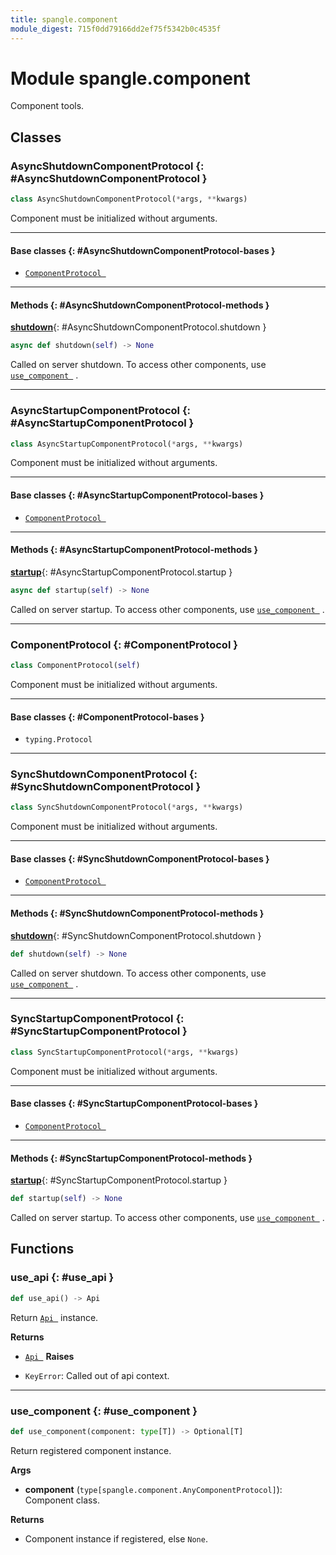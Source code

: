 ```yaml
---
title: spangle.component
module_digest: 715f0dd79166dd2ef75f5342b0c4535f
---
```


# Module spangle.component

Component tools.

## Classes

### AsyncShutdownComponentProtocol {: #AsyncShutdownComponentProtocol }

```python
class AsyncShutdownComponentProtocol(*args, **kwargs)
```

Component must be initialized without arguments.

------

#### Base classes {: #AsyncShutdownComponentProtocol-bases }

* [`ComponentProtocol `](#ComponentProtocol)

------

#### Methods {: #AsyncShutdownComponentProtocol-methods }

[**shutdown**](#AsyncShutdownComponentProtocol.shutdown){: #AsyncShutdownComponentProtocol.shutdown }

```python
async def shutdown(self) -> None
```

Called on server shutdown. To access other components, use
    [`use_component `](#use_component) .

------

### AsyncStartupComponentProtocol {: #AsyncStartupComponentProtocol }

```python
class AsyncStartupComponentProtocol(*args, **kwargs)
```

Component must be initialized without arguments.

------

#### Base classes {: #AsyncStartupComponentProtocol-bases }

* [`ComponentProtocol `](#ComponentProtocol)

------

#### Methods {: #AsyncStartupComponentProtocol-methods }

[**startup**](#AsyncStartupComponentProtocol.startup){: #AsyncStartupComponentProtocol.startup }

```python
async def startup(self) -> None
```

Called on server startup. To access other components, use
    [`use_component `](#use_component) .

------

### ComponentProtocol {: #ComponentProtocol }

```python
class ComponentProtocol(self)
```

Component must be initialized without arguments.

------

#### Base classes {: #ComponentProtocol-bases }

* `typing.Protocol`

------

### SyncShutdownComponentProtocol {: #SyncShutdownComponentProtocol }

```python
class SyncShutdownComponentProtocol(*args, **kwargs)
```

Component must be initialized without arguments.

------

#### Base classes {: #SyncShutdownComponentProtocol-bases }

* [`ComponentProtocol `](#ComponentProtocol)

------

#### Methods {: #SyncShutdownComponentProtocol-methods }

[**shutdown**](#SyncShutdownComponentProtocol.shutdown){: #SyncShutdownComponentProtocol.shutdown }

```python
def shutdown(self) -> None
```

Called on server shutdown. To access other components, use
    [`use_component `](#use_component) .

------

### SyncStartupComponentProtocol {: #SyncStartupComponentProtocol }

```python
class SyncStartupComponentProtocol(*args, **kwargs)
```

Component must be initialized without arguments.

------

#### Base classes {: #SyncStartupComponentProtocol-bases }

* [`ComponentProtocol `](#ComponentProtocol)

------

#### Methods {: #SyncStartupComponentProtocol-methods }

[**startup**](#SyncStartupComponentProtocol.startup){: #SyncStartupComponentProtocol.startup }

```python
def startup(self) -> None
```

Called on server startup. To access other components, use
    [`use_component `](#use_component) .

## Functions

### use_api {: #use_api }

```python
def use_api() -> Api
```

Return [`Api `](api-py.md#Api) instance.

**Returns**

- [`Api `](api-py.md#Api)
**Raises**

- `KeyError`: Called out of api context.

------

### use_component {: #use_component }

```python
def use_component(component: type[T]) -> Optional[T]
```

Return registered component instance.

**Args**

- **component** (`type[spangle.component.AnyComponentProtocol]`): Component class.

**Returns**

* Component instance if registered, else `None`.